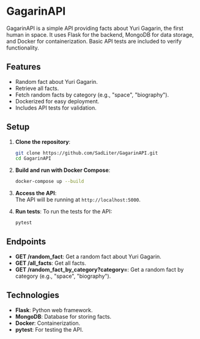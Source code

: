# GagarinAPI

GagarinAPI is a simple API providing facts about Yuri Gagarin, the first human in space. It uses Flask for the backend, MongoDB for data storage, and Docker for containerization. Basic API tests are included to verify functionality.

## Features

- Random fact about Yuri Gagarin.
- Retrieve all facts.
- Fetch random facts by category (e.g., "space", "biography").
- Dockerized for easy deployment.
- Includes API tests for validation.

## Setup

1. **Clone the repository**:
   ```bash
   git clone https://github.com/SadLiter/GagarinAPI.git
   cd GagarinAPI
   ```

2. **Build and run with Docker Compose**:
   ```bash
   docker-compose up --build
   ```

3. **Access the API**:  
   The API will be running at `http://localhost:5000`.

4. **Run tests**:
   To run the tests for the API:
   ```bash
   pytest
   ```

## Endpoints

- **GET /random_fact**: Get a random fact about Yuri Gagarin.
- **GET /all_facts**: Get all facts.
- **GET /random_fact_by_category?category=<category>**: Get a random fact by category (e.g., "space", "biography").

## Technologies

- **Flask**: Python web framework.
- **MongoDB**: Database for storing facts.
- **Docker**: Containerization.
- **pytest**: For testing the API.

